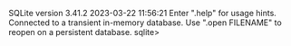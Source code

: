SQLite version 3.41.2 2023-03-22 11:56:21
Enter ".help" for usage hints.
Connected to a transient in-memory database.
Use ".open FILENAME" to reopen on a persistent database.
sqlite>
